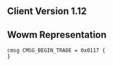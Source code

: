 ## Client Version 1.12

## Wowm Representation
```rust,ignore
cmsg CMSG_BEGIN_TRADE = 0x0117 {
}

```
